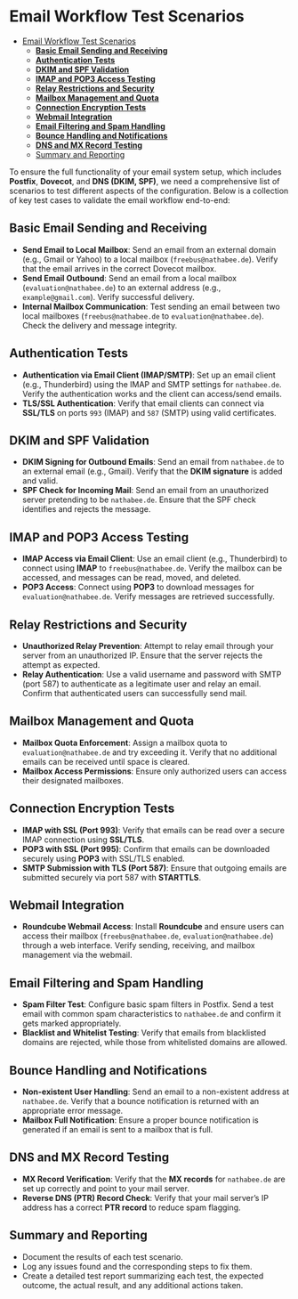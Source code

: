 # Email Workflow Test Scenarios


<!-- TOC -->
- [Email Workflow Test Scenarios](#email-workflow-test-scenarios)
  - [**Basic Email Sending and Receiving**](#basic-email-sending-and-receiving)
  - [**Authentication Tests**](#authentication-tests)
  - [**DKIM and SPF Validation**](#dkim-and-spf-validation)
  - [**IMAP and POP3 Access Testing**](#imap-and-pop3-access-testing)
  - [**Relay Restrictions and Security**](#relay-restrictions-and-security)
  - [**Mailbox Management and Quota**](#mailbox-management-and-quota)
  - [**Connection Encryption Tests**](#connection-encryption-tests)
  - [**Webmail Integration**](#webmail-integration)
  - [**Email Filtering and Spam Handling**](#email-filtering-and-spam-handling)
  - [**Bounce Handling and Notifications**](#bounce-handling-and-notifications)
  - [**DNS and MX Record Testing**](#dns-and-mx-record-testing)
  - [Summary and Reporting](#summary-and-reporting)
<!-- TOC END -->


To ensure the full functionality of your email system setup, which includes **Postfix**, **Dovecot**, and **DNS (DKIM, SPF)**, we need a comprehensive list of scenarios to test different aspects of the configuration. Below is a collection of key test cases to validate the email workflow end-to-end:

## **Basic Email Sending and Receiving**
   - **Send Email to Local Mailbox**: Send an email from an external domain (e.g., Gmail or Yahoo) to a local mailbox (`freebus@nathabee.de`). Verify that the email arrives in the correct Dovecot mailbox.
   - **Send Email Outbound**: Send an email from a local mailbox (`evaluation@nathabee.de`) to an external address (e.g., `example@gmail.com`). Verify successful delivery.
   - **Internal Mailbox Communication**: Test sending an email between two local mailboxes (`freebus@nathabee.de` to `evaluation@nathabee.de`). Check the delivery and message integrity.

## **Authentication Tests**
   - **Authentication via Email Client (IMAP/SMTP)**: Set up an email client (e.g., Thunderbird) using the IMAP and SMTP settings for `nathabee.de`. Verify the authentication works and the client can access/send emails.
   - **TLS/SSL Authentication**: Verify that email clients can connect via **SSL/TLS** on ports `993` (IMAP) and `587` (SMTP) using valid certificates.

## **DKIM and SPF Validation**
   - **DKIM Signing for Outbound Emails**: Send an email from `nathabee.de` to an external email (e.g., Gmail). Verify that the **DKIM signature** is added and valid.
   - **SPF Check for Incoming Mail**: Send an email from an unauthorized server pretending to be `nathabee.de`. Ensure that the SPF check identifies and rejects the message.

## **IMAP and POP3 Access Testing**
   - **IMAP Access via Email Client**: Use an email client (e.g., Thunderbird) to connect using **IMAP** to `freebus@nathabee.de`. Verify the mailbox can be accessed, and messages can be read, moved, and deleted.
   - **POP3 Access**: Connect using **POP3** to download messages for `evaluation@nathabee.de`. Verify messages are retrieved successfully.

## **Relay Restrictions and Security**
   - **Unauthorized Relay Prevention**: Attempt to relay email through your server from an unauthorized IP. Ensure that the server rejects the attempt as expected.
   - **Relay Authentication**: Use a valid username and password with SMTP (port 587) to authenticate as a legitimate user and relay an email. Confirm that authenticated users can successfully send mail.

## **Mailbox Management and Quota**
   - **Mailbox Quota Enforcement**: Assign a mailbox quota to `evaluation@nathabee.de` and try exceeding it. Verify that no additional emails can be received until space is cleared.
   - **Mailbox Access Permissions**: Ensure only authorized users can access their designated mailboxes.

## **Connection Encryption Tests**
   - **IMAP with SSL (Port 993)**: Verify that emails can be read over a secure IMAP connection using **SSL/TLS**.
   - **POP3 with SSL (Port 995)**: Confirm that emails can be downloaded securely using **POP3** with SSL/TLS enabled.
   - **SMTP Submission with TLS (Port 587)**: Ensure that outgoing emails are submitted securely via port 587 with **STARTTLS**.

## **Webmail Integration**
   - **Roundcube Webmail Access**: Install **Roundcube** and ensure users can access their mailbox (`freebus@nathabee.de`, `evaluation@nathabee.de`) through a web interface. Verify sending, receiving, and mailbox management via the webmail.

## **Email Filtering and Spam Handling**
   - **Spam Filter Test**: Configure basic spam filters in Postfix. Send a test email with common spam characteristics to `nathabee.de` and confirm it gets marked appropriately.
   - **Blacklist and Whitelist Testing**: Verify that emails from blacklisted domains are rejected, while those from whitelisted domains are allowed.

## **Bounce Handling and Notifications**
   - **Non-existent User Handling**: Send an email to a non-existent address at `nathabee.de`. Verify that a bounce notification is returned with an appropriate error message.
   - **Mailbox Full Notification**: Ensure a proper bounce notification is generated if an email is sent to a mailbox that is full.

## **DNS and MX Record Testing**
   - **MX Record Verification**: Verify that the **MX records** for `nathabee.de` are set up correctly and point to your mail server.
   - **Reverse DNS (PTR) Record Check**: Verify that your mail server’s IP address has a correct **PTR record** to reduce spam flagging.

## Summary and Reporting
- Document the results of each test scenario.
- Log any issues found and the corresponding steps to fix them.
- Create a detailed test report summarizing each test, the expected outcome, the actual result, and any additional actions taken.

